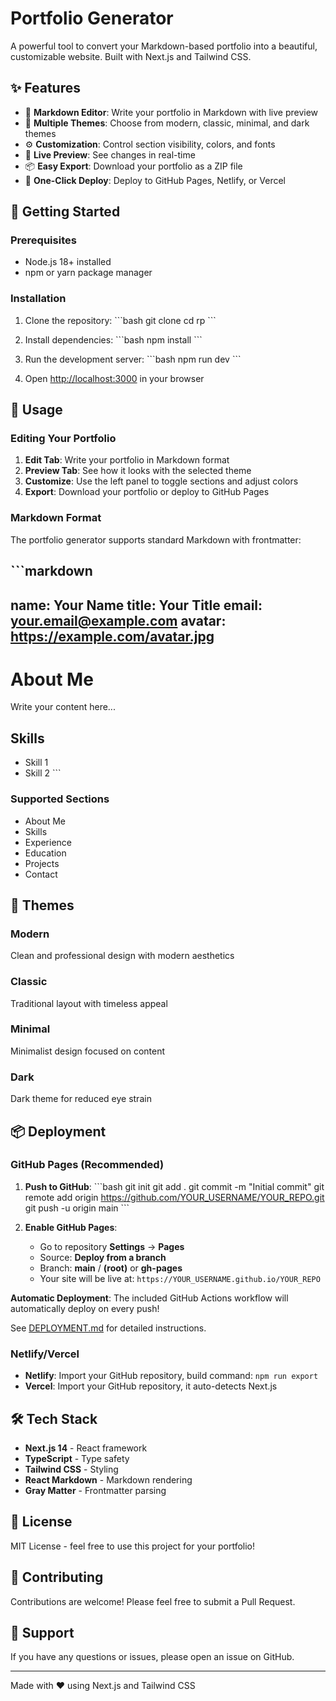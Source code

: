 # Portfolio Generator

A powerful tool to convert your Markdown-based portfolio into a beautiful, customizable website. Built with Next.js and Tailwind CSS.

## ✨ Features

- 📝 **Markdown Editor**: Write your portfolio in Markdown with live preview
- 🎨 **Multiple Themes**: Choose from modern, classic, minimal, and dark themes
- ⚙️ **Customization**: Control section visibility, colors, and fonts
- 👀 **Live Preview**: See changes in real-time
- 📦 **Easy Export**: Download your portfolio as a ZIP file
- 🚀 **One-Click Deploy**: Deploy to GitHub Pages, Netlify, or Vercel

## 🚀 Getting Started

### Prerequisites

- Node.js 18+ installed
- npm or yarn package manager

### Installation

1. Clone the repository:
\`\`\`bash
git clone <your-repo-url>
cd rp
\`\`\`

2. Install dependencies:
\`\`\`bash
npm install
\`\`\`

3. Run the development server:
\`\`\`bash
npm run dev
\`\`\`

4. Open [http://localhost:3000](http://localhost:3000) in your browser

## 📖 Usage

### Editing Your Portfolio

1. **Edit Tab**: Write your portfolio in Markdown format
2. **Preview Tab**: See how it looks with the selected theme
3. **Customize**: Use the left panel to toggle sections and adjust colors
4. **Export**: Download your portfolio or deploy to GitHub Pages

### Markdown Format

The portfolio generator supports standard Markdown with frontmatter:

\`\`\`markdown
---
name: Your Name
title: Your Title
email: your.email@example.com
avatar: https://example.com/avatar.jpg
---

# About Me

Write your content here...

## Skills

- Skill 1
- Skill 2
\`\`\`

### Supported Sections

- About Me
- Skills
- Experience
- Education
- Projects
- Contact

## 🎨 Themes

### Modern
Clean and professional design with modern aesthetics

### Classic
Traditional layout with timeless appeal

### Minimal
Minimalist design focused on content

### Dark
Dark theme for reduced eye strain

## 📦 Deployment

### GitHub Pages (Recommended)

1. **Push to GitHub**:
   \`\`\`bash
   git init
   git add .
   git commit -m "Initial commit"
   git remote add origin https://github.com/YOUR_USERNAME/YOUR_REPO.git
   git push -u origin main
   \`\`\`

2. **Enable GitHub Pages**:
   - Go to repository **Settings** → **Pages**
   - Source: **Deploy from a branch**
   - Branch: **main** / **(root)** or **gh-pages**
   - Your site will be live at: `https://YOUR_USERNAME.github.io/YOUR_REPO`

**Automatic Deployment**: The included GitHub Actions workflow will automatically deploy on every push!

See [DEPLOYMENT.md](./DEPLOYMENT.md) for detailed instructions.

### Netlify/Vercel

- **Netlify**: Import your GitHub repository, build command: `npm run export`
- **Vercel**: Import your GitHub repository, it auto-detects Next.js

## 🛠️ Tech Stack

- **Next.js 14** - React framework
- **TypeScript** - Type safety
- **Tailwind CSS** - Styling
- **React Markdown** - Markdown rendering
- **Gray Matter** - Frontmatter parsing

## 📝 License

MIT License - feel free to use this project for your portfolio!

## 🤝 Contributing

Contributions are welcome! Please feel free to submit a Pull Request.

## 📧 Support

If you have any questions or issues, please open an issue on GitHub.

---

Made with ❤️ using Next.js and Tailwind CSS

